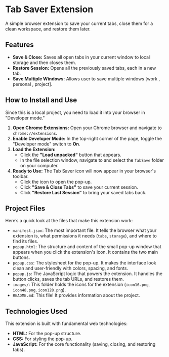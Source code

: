# Tab Saver Extension

A simple browser extension to save your current tabs, close them for a clean workspace, and restore them later.


## Features

-   **Save & Close:** Saves all open tabs in your current window to local storage and then closes them.
-   **Restore Session:** Opens all the previously saved tabs, each in a new tab.
-   **Save Multiple Windows:** Allows user to save multiple windows [work , personal , project].
  
## How to Install and Use

Since this is a local project, you need to load it into your browser in "Developer mode."

1.  **Open Chrome Extensions:** Open your Chrome browser and navigate to `chrome://extensions`.
2.  **Enable Developer Mode:** In the top-right corner of the page, toggle the "Developer mode" switch to **On**.
3.  **Load the Extension:**
    -   Click the **"Load unpacked"** button that appears.
    -   In the file selection window, navigate to and select the `TabSave` folder on your computer.
4.  **Ready to Use:** The Tab Saver icon will now appear in your browser's toolbar.
    -   Click the icon to open the pop-up.
    -   Click **"Save & Close Tabs"** to save your current session.
    -   Click **"Restore Last Session"** to bring your saved tabs back.

## Project Files

Here’s a quick look at the files that make this extension work:

-   `manifest.json`: The most important file. It tells the browser what your extension is, what permissions it needs (`tabs`, `storage`), and where to find its files.
-   `popup.html`: The structure and content of the small pop-up window that appears when you click the extension's icon. It contains the two main buttons.
-   `popup.css`: The stylesheet for the pop-up. It makes the interface look clean and user-friendly with colors, spacing, and fonts.
-   `popup.js`: The JavaScript logic that powers the extension. It handles the button clicks, saves the tab URLs, and restores them.
-   `images/`: This folder holds the icons for the extension (`icon16.png`, `icon48.png`, `icon128.png`).
-   `README.md`: This file! It provides information about the project.

## Technologies Used

This extension is built with fundamental web technologies:

-   **HTML:** For the pop-up structure.
-   **CSS:** For styling the pop-up.
-   **JavaScript:** For the core functionality (saving, closing, and restoring tabs).
